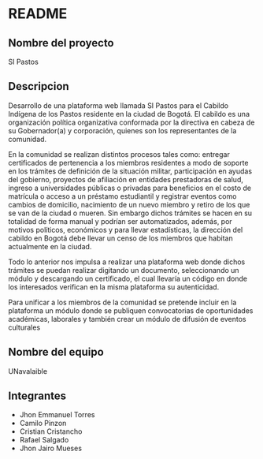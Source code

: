 # README

## Nombre del proyecto
SI Pastos
## Descripcion
Desarrollo de una plataforma web llamada SI Pastos para el Cabildo Indígena de los Pastos residente en la ciudad de Bogotá. El cabildo es una organización política organizativa conformada por la directiva en  cabeza de su  Gobernador(a) y corporación, quienes son los representantes de la comunidad.

En la comunidad se realizan distintos procesos tales como: entregar certificados de pertenencia a los miembros residentes a modo de soporte en los trámites de definición de la situación militar, participación en ayudas del gobierno, proyectos de afiliación en entidades prestadoras de salud, ingreso a universidades públicas o privadas para beneficios en el costo de matrícula o acceso a un préstamo estudiantil y  registrar eventos como cambios de domicilio, nacimiento de un nuevo miembro y retiro de los que se van de la ciudad o mueren. Sin embargo dichos trámites se hacen en su totalidad de forma manual y podrían ser automatizados, además, por motivos políticos, económicos y para llevar estadísticas, la dirección  del cabildo en Bogotá debe llevar un censo de los miembros que habitan actualmente en la ciudad.

Todo lo anterior nos impulsa a realizar una plataforma web donde dichos trámites se puedan realizar digitando un documento, seleccionando un módulo y descargando un certificado, el cual llevaría un código en donde los interesados verifican en la misma plataforma su autenticidad.

Para unificar a los miembros de la comunidad se pretende incluir en la plataforma un módulo donde se publiquen convocatorias de oportunidades académicas, laborales  y también crear un módulo de difusión de eventos culturales

## Nombre del equipo
UNavalaible




## Integrantes
- Jhon Emmanuel Torres
- Camilo Pinzon
- Cristian Cristancho
- Rafael Salgado
- Jhon Jairo Mueses
